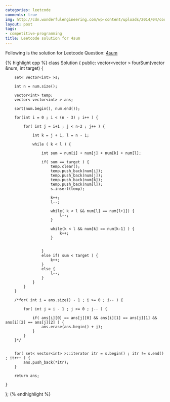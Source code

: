 ```yaml
---
categories: leetcode
comments: true
img: http://cdn.wonderfulengineering.com/wp-content/uploads/2014/04/code-wallpaper-6.png
layout: post
tags:
- competitive-programming
title: Leetcode solution for 4sum
---
```


Following is the solution for Leetcode Question: [4sum](https://leetcode.com/problems/4sum/)

{% highlight cpp %}
class Solution {
public:
    vector<vector<int> > fourSum(vector<int> &num, int target) {
        
        set< vector<int> >s;
        
        int n = num.size();
		
        vector<int> temp;
        vector< vector<int> > ans;
        
        sort(num.begin(), num.end());
		
        for(int i = 0 ; i < (n - 3) ; i++ ) {
		
			for( int j = i+1 ; j < n-2 ; j++ ) {
			
				int k = j + 1, l = n - 1;
            
				while ( k < l ) {
				
					int sum = num[i] + num[j] + num[k] + num[l];
					
					if( sum == target ) {
						temp.clear();
						temp.push_back(num[i]);
						temp.push_back(num[j]);
						temp.push_back(num[k]);
						temp.push_back(num[l]);
						s.insert(temp);
						
						k++;
						l--;
						
						while( k < l && num[l] == num[l+1]) {
							l--;
						}
						
						while(k < l && num[k] == num[k-1] ) {
							k++;
						}
						
						
					}
					else if( sum < target ) {
						k++;
					}
					else {
						l--;
					}
				}
			}
        }
        
        /*for( int i = ans.size() - 1 ; i >= 0 ; i-- ) {
            
            for( int j = i - 1 ; j >= 0 ; j-- ) {
                
                if( ans[i][0] == ans[j][0] && ans[i][1] == ans[j][1] && ans[i][2] == ans[j][2] ) {
                    ans.erase(ans.begin() + j);
                }
            }
        }*/
        
        
        for( set< vector<int> >::iterator itr = s.begin() ; itr != s.end() ; itr++ ) {
            ans.push_back(*itr);
        }
        
        return ans;
        
    }
};
{% endhighlight %}
